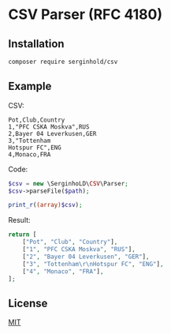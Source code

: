 # CSV Parser (RFC 4180)

## Installation
```bash
composer require serginhold/csv
```

## Example

CSV:
```csv
Pot,Club,Country
1,"PFC CSKA Moskva",RUS
2,Bayer 04 Leverkusen,GER
3,"Tottenham
Hotspur FC",ENG
4,Monaco,FRA
```

Code:
```php
$csv = new \SerginhoLD\CSV\Parser;
$csv->parseFile($path);

print_r((array)$csv);
```

Result:
```php
return [
    ["Pot", "Club", "Country"],
    ["1", "PFC CSKA Moskva", "RUS"],
    ["2", "Bayer 04 Leverkusen", "GER"],
    ["3", "Tottenham\r\nHotspur FC", "ENG"],
    ["4", "Monaco", "FRA"],
];
```

## License
[MIT](LICENSE.md)